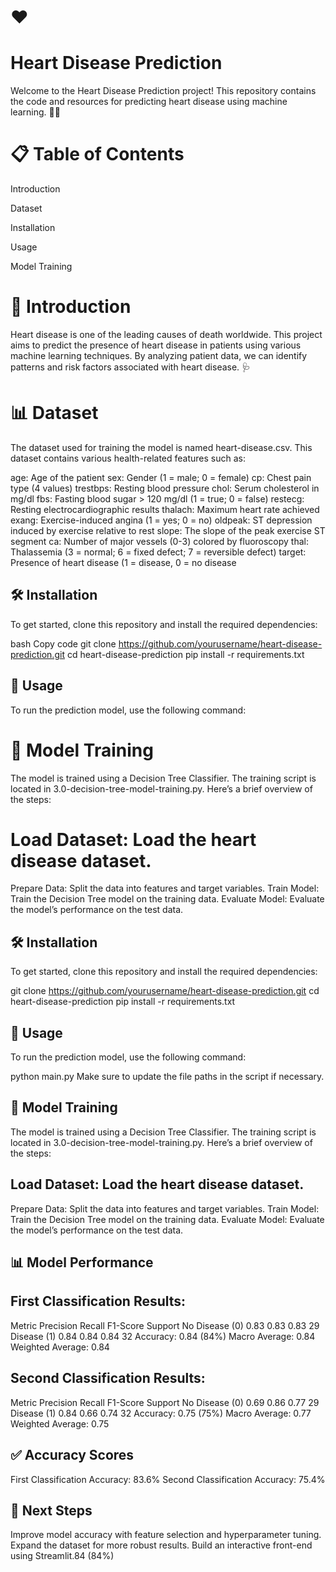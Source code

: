 # ❤️

# Heart Disease Prediction
 Welcome to the Heart Disease Prediction project! This repository contains the code and resources for predicting heart disease using machine learning. 🏊‍♂️

# 📋 Table of Contents
 Introduction
 
 Dataset
 
 Installation
 
 Usage
 
 Model Training

# 🌟 Introduction
 Heart disease is one of the leading causes of death worldwide. This project aims to predict the presence of heart disease in patients using various machine learning techniques. By analyzing patient data, we can identify patterns and risk factors associated with heart disease. 🩺

# 📊 Dataset
 The dataset used for training the model is named heart-disease.csv. This dataset contains various health-related features such as:

age: Age of the patient
sex: Gender (1 = male; 0 = female)
cp: Chest pain type (4 values)
trestbps: Resting blood pressure
chol: Serum cholesterol in mg/dl
fbs: Fasting blood sugar > 120 mg/dl (1 = true; 0 = false)
restecg: Resting electrocardiographic results
thalach: Maximum heart rate achieved
exang: Exercise-induced angina (1 = yes; 0 = no)
oldpeak: ST depression induced by exercise relative to rest
slope: The slope of the peak exercise ST segment
ca: Number of major vessels (0-3) colored by fluoroscopy
thal: Thalassemia (3 = normal; 6 = fixed defect; 7 = reversible defect)
target: Presence of heart disease (1 = disease, 0 = no disease


## 🛠️ Installation
To get started, clone this repository and install the required dependencies:

bash
Copy code
git clone https://github.com/yourusername/heart-disease-prediction.git
cd heart-disease-prediction
pip install -r requirements.txt


## 🚀 Usage
To run the prediction model, use the following command:

#  🧠 Model Training
 The model is trained using a Decision Tree Classifier. The training script is located in 3.0-decision-tree-model-training.py. Here’s a brief overview of the steps:

# Load Dataset: Load the heart disease dataset.
 Prepare Data: Split the data into features and target variables.
 Train Model: Train the Decision Tree model on the training data.
Evaluate Model: Evaluate the model’s performance on the test data.




## 🛠️ Installation
To get started, clone this repository and install the required dependencies:


 git clone https://github.com/yourusername/heart-disease-prediction.git
  cd heart-disease-prediction
  pip install -r requirements.txt
  
## 🚀 Usage
To run the prediction model, use the following command:


python main.py
Make sure to update the file paths in the script if necessary.

## 🧠 Model Training
The model is trained using a Decision Tree Classifier. The training script is located in 3.0-decision-tree-model-training.py. Here’s a brief overview of the steps:

##  Load Dataset: Load the heart disease dataset.
Prepare Data: Split the data into features and target variables.
Train Model: Train the Decision Tree model on the training data.
Evaluate Model: Evaluate the model’s performance on the test data.

## 📊 Model Performance

 ## First Classification Results:
Metric	Precision	Recall	F1-Score	Support
No Disease (0)	0.83	0.83	0.83	29
Disease (1)	0.84	0.84	0.84	32
Accuracy: 0.84 (84%)
Macro Average: 0.84
Weighted Average: 0.84

## Second Classification Results:
Metric	Precision	Recall	F1-Score	Support
No Disease (0)	0.69	0.86	0.77	29
Disease (1)	0.84	0.66	0.74	32
Accuracy: 0.75 (75%)
Macro Average: 0.77
Weighted Average: 0.75

## ✅ Accuracy Scores
First Classification Accuracy: 83.6%
Second Classification Accuracy: 75.4%

## 🚀 Next Steps
Improve model accuracy with feature selection and hyperparameter tuning.
Expand the dataset for more robust results.
Build an interactive front-end using Streamlit.84 (84%)
